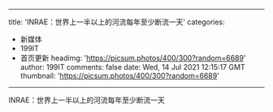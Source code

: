 
---
title: 'INRAE：世界上一半以上的河流每年至少断流一天'
categories: 
 - 新媒体
 - 199IT
 - 首页更新
headimg: 'https://picsum.photos/400/300?random=6689'
author: 199IT
comments: false
date: Wed, 14 Jul 2021 12:15:17 GMT
thumbnail: 'https://picsum.photos/400/300?random=6689'
---

<div>   
INRAE：世界上一半以上的河流每年至少断流一天  
</div>
            